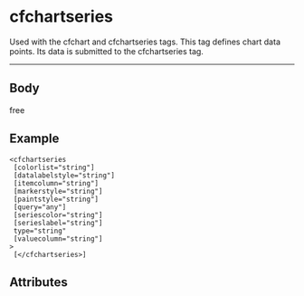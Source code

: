 # cfchartseries


Used with the cfchart and cfchartseries tags. This tag defines chart data points. Its data is submitted to the cfchartseries tag.

---
## Body
free

## Example
```
<cfchartseries
 [colorlist="string"]
 [datalabelstyle="string"]
 [itemcolumn="string"]
 [markerstyle="string"]
 [paintstyle="string"]
 [query="any"]
 [seriescolor="string"]
 [serieslabel="string"]
 type="string"
 [valuecolumn="string"]
> 
 [</cfchartseries>]
```
## Attributes
